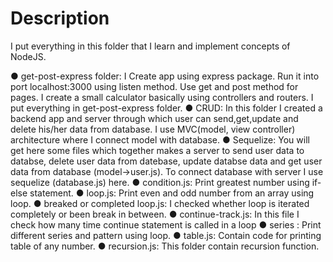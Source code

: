 # Description
I put everything in this folder that I learn and implement concepts of NodeJS.

● get-post-express folder: I Create app using express package. Run it into port localhost:3000 using listen method. Use get and post method for pages. I create a small calculator basically using controllers and routers. I put everything in get-post-express folder.
● CRUD: In this folder I created a backend app and server through which user can send,get,update and delete his/her data from database. I use MVC(model, view controller) architecture where I connect model with database.
● Sequelize: You will get here some files which together makes a server to send user data to databse, delete user data from datebase, update databse data and get user data from database (model->user.js). To connect database with server I use sequelize (database.js) here.
● condition.js: Print greatest number using if-else statement.
● loop.js: Print even and odd number from an array using loop.
● breaked or completed loop.js: I checked whether loop is iterated completely  or been break in between.
● continue-track.js: In this file I check how many time continue statement is called in a loop
● series : Print different series and pattern using loop.
● table.js: Contain code for printing table of any number.
● recursion.js: This folder contain recursion function.